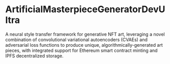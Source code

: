# ArtificialMasterpieceGeneratorDevUltra
A neural style transfer framework for generative NFT art, leveraging a novel combination of convolutional variational autoencoders (CVAEs) and adversarial loss functions to produce unique, algorithmically-generated art pieces, with integrated support for Ethereum smart contract minting and IPFS decentralized storage.
